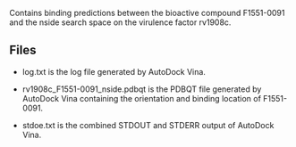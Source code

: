 Contains binding predictions between the bioactive compound F1551-0091 and the nside search space on the virulence factor rv1908c.

## Files

- log.txt is the log file generated by AutoDock Vina.

- rv1908c_F1551-0091_nside.pdbqt is the PDBQT file generated by AutoDock Vina containing the orientation and binding location of F1551-0091.

- stdoe.txt is the combined STDOUT and STDERR output of AutoDock Vina.

